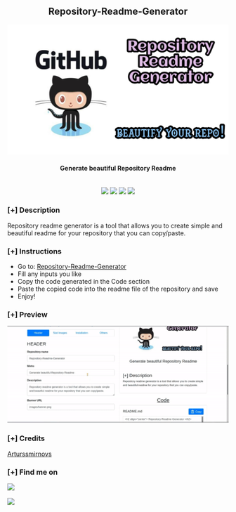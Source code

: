 <h2 align="center"> Repository-Readme-Generator </h2>

![Generate beautiful Repository Readme](images/banner.png)
<h4 align="center"> Generate beautiful Repository Readme </h4>

<p align="center">
<br>
    <img src="https://img.shields.io/badge/Author-KasRoudra-magenta?style=flat-square">
    <img src="https://img.shields.io/badge/Open%20Source-Yes-orange?style=flat-square">
    <img src="https://img.shields.io/badge/Maintained-Yes-cyan?style=flat-square">
    <img src="https://img.shields.io/badge/Written%20In-JavaScript-blue?style=flat-square">
</p>

### [+] Description
Repository readme generator is a tool that allows you to create simple and beautiful readme for your repository that you can copy/paste.

### [+] Instructions

- Go to: <a href="https://KasRoudra.github.io/repository-readme-generator/">Repository-Readme-Generator</a>
- Fill any inputs you like
- Copy the code generated in the Code section
- Paste the copied code into the readme file of the repository and save
- Enjoy!

### [+] Preview

![Repository-Readme-Generator](images/preview.gif)

### [+] Credits 
<a href="https://github.com/arturssmirnovs/github-profile-readme-generator">Arturssmirnovs</a>

### [+] Find me on 
 <a href="mailto:kasroudrakrd@gmail.com" target="_blank"><img src="https://img.shields.io/badge/Email-kasroudrakrd@gmail.com-blue?style=for-the-badge&logo=gmail"></a>

<a href="https://m.me/KasRoudra" target="_blank"><img src="https://img.shields.io/badge/Messenger-KasRoudra-blue?style=for-the-badge&logo=messenger"></a>

